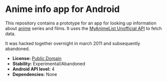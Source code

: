 Anime info app for Android
==========================

This repository contains a prototype for an app for looking up information
about [anime](https://en.wikipedia.org/wiki/Anime) series and films. It uses
the [MyAnimeList Unofficial API](http://mal-api.com/) to fetch data.

It was hacked together overnight in march 2011 and subsequently abandoned.

* **License:** [Public Domain](COPYING)
* **Stability:** Experimental/Abandoned
* **Android API level:** 4
* **Dependencies:** None
